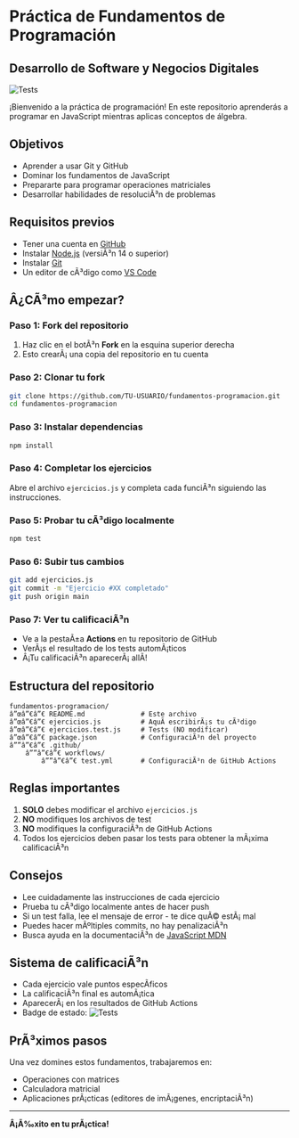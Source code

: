 # Práctica de Fundamentos de Programación
## Desarrollo de Software y Negocios Digitales

![Tests](https://github.com/TU-USUARIO/fundamentos-programacion/actions/workflows/test.yml/badge.svg)

¡Bienvenido a la práctica de programación! En este repositorio aprenderás a programar en JavaScript mientras aplicas conceptos de álgebra.

## Objetivos

- Aprender a usar Git y GitHub
- Dominar los fundamentos de JavaScript
- Prepararte para programar operaciones matriciales
- Desarrollar habilidades de resoluciÃ³n de problemas

## Requisitos previos

- Tener una cuenta en [GitHub](https://github.com)
- Instalar [Node.js](https://nodejs.org) (versiÃ³n 14 o superior)
- Instalar [Git](https://git-scm.com)
- Un editor de cÃ³digo como [VS Code](https://code.visualstudio.com)

## Â¿CÃ³mo empezar?

### Paso 1: Fork del repositorio
1. Haz clic en el botÃ³n **Fork** en la esquina superior derecha
2. Esto crearÃ¡ una copia del repositorio en tu cuenta

### Paso 2: Clonar tu fork
```bash
git clone https://github.com/TU-USUARIO/fundamentos-programacion.git
cd fundamentos-programacion
```

### Paso 3: Instalar dependencias
```bash
npm install
```

### Paso 4: Completar los ejercicios
Abre el archivo `ejercicios.js` y completa cada funciÃ³n siguiendo las instrucciones.

### Paso 5: Probar tu cÃ³digo localmente
```bash
npm test
```

### Paso 6: Subir tus cambios
```bash
git add ejercicios.js
git commit -m "Ejercicio #XX completado"
git push origin main
```

### Paso 7: Ver tu calificaciÃ³n
- Ve a la pestaÃ±a **Actions** en tu repositorio de GitHub
- VerÃ¡s el resultado de los tests automÃ¡ticos
- Â¡Tu calificaciÃ³n aparecerÃ¡ allÃ­!

## Estructura del repositorio

```
fundamentos-programacion/
â”œâ”€â”€ README.md              # Este archivo
â”œâ”€â”€ ejercicios.js          # AquÃ­ escribirÃ¡s tu cÃ³digo
â”œâ”€â”€ ejercicios.test.js     # Tests (NO modificar)
â”œâ”€â”€ package.json           # ConfiguraciÃ³n del proyecto
â””â”€â”€ .github/
    â””â”€â”€ workflows/
        â””â”€â”€ test.yml       # ConfiguraciÃ³n de GitHub Actions
```

## Reglas importantes

1. **SOLO** debes modificar el archivo `ejercicios.js`
2. **NO** modifiques los archivos de test
3. **NO** modifiques la configuraciÃ³n de GitHub Actions
4. Todos los ejercicios deben pasar los tests para obtener la mÃ¡xima calificaciÃ³n

## Consejos

- Lee cuidadamente las instrucciones de cada ejercicio
- Prueba tu cÃ³digo localmente antes de hacer push
- Si un test falla, lee el mensaje de error - te dice quÃ© estÃ¡ mal
- Puedes hacer mÃºltiples commits, no hay penalizaciÃ³n
- Busca ayuda en la documentaciÃ³n de [JavaScript MDN](https://developer.mozilla.org/es/docs/Web/JavaScript)

## Sistema de calificaciÃ³n

- Cada ejercicio vale puntos especÃ­ficos
- La calificaciÃ³n final es automÃ¡tica
- AparecerÃ¡ en los resultados de GitHub Actions
- Badge de estado: ![Tests](https://github.com/JorgeTSW/fundamentos-programacion-practica-1/actions/workflows/test.yml/badge.svg)

## PrÃ³ximos pasos

Una vez domines estos fundamentos, trabajaremos en:
- Operaciones con matrices
- Calculadora matricial
- Aplicaciones prÃ¡cticas (editores de imÃ¡genes, encriptaciÃ³n)

---

**Â¡Ã‰xito en tu prÃ¡ctica!**
